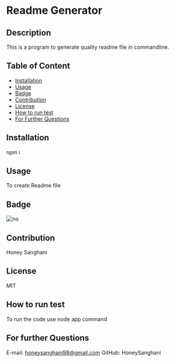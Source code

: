 
  # Readme Generator
  ## Description
  This is a program to generate quality readme file in commandline.
  ## Table of Content
  * [Installation](#installation)
  * [Usage](#usage)
  * [Badge](#Badge)
  * [Contribution](#contribution)
  * [License](#license)
  * [How to run test](#test)
  * [For Further Questions](#questions)
  ## Installation
  npm i
  ## Usage
  To create Readme file
  ## Badge
  ![no](https://img.shields.io/node/v/no)
  ## Contribution
  Honey Sanghani
  ## License
  MIT
  ## How to run test
  To run the code use node app command
  ## For further Questions
  E-mail: honeysanghani98@gmail.com
  GitHub: HoneySanghani

